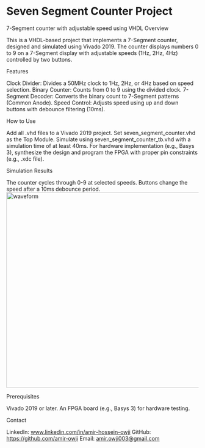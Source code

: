 # Seven Segment Counter Project
7-Segment counter with adjustable speed using VHDL
Overview

This is a VHDL-based project that implements a 7-Segment counter, designed and simulated using Vivado 2019. The counter displays numbers 0 to 9 on a 7-Segment display with adjustable speeds (1Hz, 2Hz, 4Hz) controlled by two buttons.

Features

Clock Divider: Divides a 50MHz clock to 1Hz, 2Hz, or 4Hz based on speed selection.
Binary Counter: Counts from 0 to 9 using the divided clock.
7-Segment Decoder: Converts the binary count to 7-Segment patterns (Common Anode).
Speed Control: Adjusts speed using up and down buttons with debounce filtering (10ms).

How to Use

Add all .vhd files to a Vivado 2019 project.
Set seven_segment_counter.vhd as the Top Module.
Simulate using seven_segment_counter_tb.vhd with a simulation time of at least 40ms.
For hardware implementation (e.g., Basys 3), synthesize the design and program the FPGA with proper pin constraints (e.g., .xdc file).

Simulation Results

The counter cycles through 0-9 at selected speeds.
Buttons change the speed after a 10ms debounce period.
<img width="1882" height="512" alt="waveform" src="https://github.com/user-attachments/assets/ac490bdb-4a88-4561-bd47-4a612419ba58" />

Prerequisites

Vivado 2019 or later.
An FPGA board (e.g., Basys 3) for hardware testing.

Contact

LinkedIn: www.linkedin.com/in/amir-hossein-owji
GitHub: https://github.com/amir-owji
Email: amir.owji003@gmail.com
